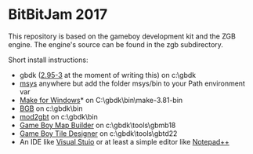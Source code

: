 # BitBitJam 2017

This repository is based on the gameboy development kit and the ZGB engine.
The engine's source can be found in the zgb subdirectory.

Short install instructions:
- gbdk ([2.95-3](https://sourceforge.net/projects/gbdk/files/gbdk-win32/2.95-3/) at the moment of writing this) on c:\gbdk
- [msys](https://sourceforge.net/projects/mingw-w64/files/External%20binary%20packages%20%28Win64%20hosted%29/MSYS%20%2832-bit%29/MSYS-20111123.zip/download) anywhere but add the folder msys/bin to your Path environment var
- [Make for Windows](http://gnuwin32.sourceforge.net/packages/make.htm)* on C:\gbdk\bin\make-3.81-bin
- [BGB](http://bgb.bircd.org/) on c:\gbdk\bin
- [mod2gbt](https://github.com/AntonioND/gbt-player/raw/master/legacy_gbdk/mod2gbt/mod2gbt.exe) on c:\gbdk\bin
- [Game Boy Map Builder](http://www.devrs.com/gb/hmgd/gbmb.html) on c:\gbdk\tools\gbmb18
- [Game Boy Tile Designer](http://www.devrs.com/gb/hmgd/gbtd.html) on c:\gbdk\tools\gbtd22
- An IDE like [Visual Stuio](https://www.visualstudio.com) or at least a simple editor like [Notepad++](https://notepad-plus-plus.org/)
